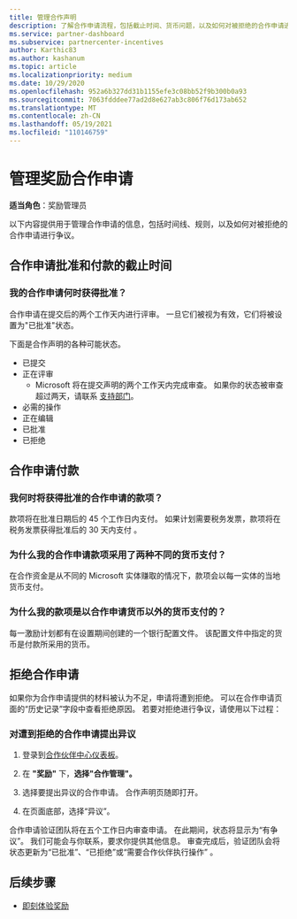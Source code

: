 ```yaml
---
title: 管理合作声明
description: 了解合作申请流程，包括截止时间、货币问题，以及如何对被拒绝的合作申请进行争议。
ms.service: partner-dashboard
ms.subservice: partnercenter-incentives
author: Karthic83
ms.author: kashanum
ms.topic: article
ms.localizationpriority: medium
ms.date: 10/29/2020
ms.openlocfilehash: 952a6b327dd31b1155efe3c08bb52f9b300b0a93
ms.sourcegitcommit: 7063fdddee77ad2d8e627ab3c806f76d173ab652
ms.translationtype: MT
ms.contentlocale: zh-CN
ms.lasthandoff: 05/19/2021
ms.locfileid: "110146759"
---
```

# <a name="manage-incentives-co-op-claims"></a>管理奖励合作申请

**适当角色**：奖励管理员

以下内容提供用于管理合作申请的信息，包括时间线、规则，以及如何对被拒绝的合作申请进行争议。

## <a name="co-op-claims-approval-and-payment-deadlines"></a>合作申请批准和付款的截止时间

### <a name="when-will-my-co-op-claim-be-approved"></a>我的合作申请何时获得批准？

合作申请在提交后的两个工作天内进行评审。 一旦它们被视为有效，它们将被设置为"已批准"状态。  

下面是合作声明的各种可能状态。

- 已提交
- 正在评审
  - Microsoft 将在提交声明的两个工作天内完成审查。 如果你的状态被审查超过两天，请联系 [支持部门](https://partner.microsoft.com/dashboard/support/incentives/servicerequests?category=incentives)。
- 必需的操作
- 正在编辑
- 已批准
- 已拒绝

## <a name="co-op-claim-payments"></a>合作申请付款

### <a name="when-will-i-get-the-payment-for-the-approved-co-op-claim"></a>我何时将获得批准的合作申请的款项？

款项将在批准日期后的 45 个工作日内支付。 如果计划需要税务发票，款项将在税务发票获得批准后的 30 天内支付 。

### <a name="why-are-my-co-op-claim-payments-made-in-two-different-currencies"></a>为什么我的合作申请款项采用了两种不同的货币支付？

在合作资金是从不同的 Microsoft 实体赚取的情况下，款项会以每一实体的当地货币支付。  

### <a name="why-was-i-paid-in-a-currency-other-than-my-co-op-claim-currency"></a>为什么我的款项是以合作申请货币以外的货币支付的？

每一激励计划都有在设置期间创建的一个银行配置文件。 该配置文件中指定的货币是付款所采用的货币。

## <a name="rejected-co-op-claims"></a>拒绝合作申请

如果你为合作申请提供的材料被认为不足，申请将遭到拒绝。 可以在合作申请页面的“历史记录”字段中查看拒绝原因。 若要对拒绝进行争议，请使用以下过程：

### <a name="dispute-a-rejected-co-op-claim"></a>对遭到拒绝的合作申请提出异议

1. 登录到[合作伙伴中心仪表板](https://partner.microsoft.com/dashboard/)。

2. 在 **"奖励"** 下，**选择"合作管理"。**

3. 选择要提出异议的合作申请。 合作声明页随即打开。

4. 在页面底部，选择“异议”。

合作申请验证团队将在五个工作日内审查申请。 在此期间，状态将显示为“有争议”。 我们可能会与你联系，要求你提供其他信息。 审查完成后，验证团队会将状态更新为“已批准”、“已拒绝”或“需要合作伙伴执行操作”  。

## <a name="next-steps"></a>后续步骤

- [即刻体验奖励](incentives-get-started-intro.md)
